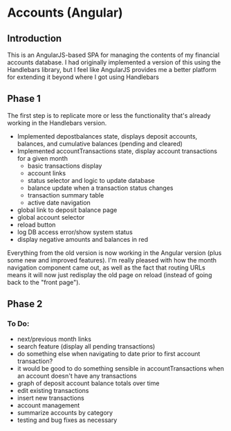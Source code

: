 # Accounts (Angular)

## Introduction

This is an AngularJS-based SPA for managing the contents of my financial
accounts database. I had originally implemented a version of this using
the Handlebars library, but I feel like AngularJS provides me a better
platform for extending it beyond where I got using Handlebars

## Phase 1

The first step is to replicate more or less the functionality that's already
working in the Handlebars version.

* Implemented depostbalances state, displays deposit accounts, balances, and
  cumulative balances (pending and cleared)
* Implemented accountTransactions state, display account transactions for a given month
  * basic transactions display
  * account links
  * status selector and logic to update database
  * balance update when a transaction status changes
  * transaction summary table
  * active date navigation
* global link to deposit balance page
* global account selector
* reload button
* log DB access error/show system status
* display negative amounts and balances in red

Everything from the old version is now working in the Angular version (plus some
new and improved features). I'm really pleased with how the month navigation
component came out, as well as the fact that routing URLs means it will now
just redisplay the old page on reload (instead of going back to the "front page").

## Phase 2

### To Do:
* next/previous month links
* search feature (display all pending transactions)
* do something else when navigating to date prior to first account transaction?
* it would be good to do something sensible in accountTransactions when an
  account doesn't have any transactions
* graph of deposit account balance totals over time
* edit existing transactions
* insert new transactions
* account management
* summarize accounts by category
* testing and bug fixes as necessary
